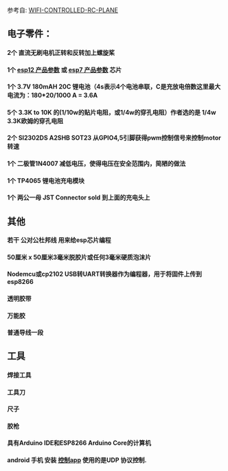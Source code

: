 参考自: [WIFI-CONTROLLED-RC-PLANE](https://www.instructables.com/WIFI-CONTROLLED-RC-PLANE/)

## 电子零件：
#### 2个 直流无刷电机正转和反转加上螺旋桨
#### 1个 [esp12 产品参数](http://www.tech-now.com/pro_view-58.html) 或 [esp7 产品参数](http://www.tech-now.com/pro_view-20.html) 芯片
#### 1个 3.7V 180mAH 20C 锂电池（4s表示4个电池串联，C是充放电倍数这里最大电流为：180*20/1000 A = 3.6A
#### 5个 3.3K to 10K 的(1/10w的贴片电阻，或1/4w的穿孔电阻）作者选的是 1/4w 3.3K欧姆的穿孔电阻
#### 2个 SI2302DS A2SHB SOT23 从GPIO4,5引脚获得pwm控制信号来控制motor转速
#### 1个 二极管1N4007 减低电压，使得电压在安全范围内，简陋的做法
#### 1个 TP4065 锂电池充电模块
#### 1个 两公一母 JST Connector sold 到上面的充电头上

## 其他
#### 若干 公对公杜邦线 用来给esp芯片编程
#### 50厘米 x 50厘米3毫米脱胶片或任何3毫米硬质泡沫片
#### Nodemcu或cp2102 USB转UART转换器作为编程器，用于将固件上传到esp8266
#### 透明胶带
#### 万能胶
#### 普通导线一段

## 工具
#### 焊接工具
#### 工具刀
#### 尺子
#### 胶枪
#### 具有Arduino IDE和ESP8266 Arduino Core的计算机
#### android 手机 安装 [控制app](https://content.instructables.com/ORIG/FSU/V83P/JHGJL6CN/FSUV83PJHGJL6CN.apk) 使用的是UDP 协议控制.
